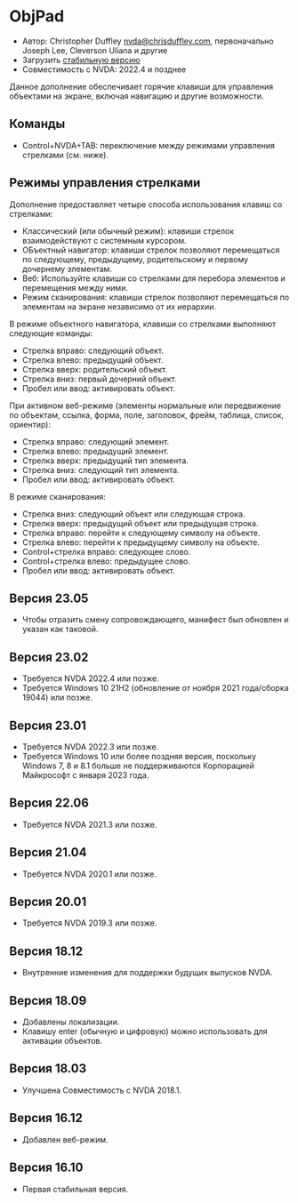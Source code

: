 # ObjPad #

* Автор: Christopher Duffley <nvda@chrisduffley.com>, первоначально Joseph
  Lee, Cleverson Uliana и другие
* Загрузить [стабильную версию][1]
* Совместимость с NVDA: 2022.4 и позднее

Данное дополнение обеспечивает горячие клавиши для управления объектами на
экране, включая навигацию и другие возможности.

## Команды

* Control+NVDA+TAB: переключение между режимами управления стрелками
  (см. ниже).

## Режимы управления стрелками

Дополнение предоставляет четыре способа использования клавиш со стрелками:

* Классический (или обычный режим): клавиши стрелок взаимодействуют с
  системным курсором.
* ОБъектный навигатор: клавиши стрелок позволяют перемещаться по следующему,
  предыдущему, родительскому и первому дочернему элементам.
* Веб: Используйте клавиши со стрелками для перебора элементов и перемещения
  между ними.
* Режим сканирования: клавиши стрелок позволяют перемещаться по элементам на
  экране независимо от их иерархии.

В режиме объектного навигатора, клавиши со стрелками выполняют следующие
команды:

* Стрелка вправо: следующий объект.
* Стрелка влево: предыдущий объект.
* Стрелка вверх: родительский объект.
* Стрелка вниз: первый дочерний объект.
* Пробел или ввод: активировать объект.

При активном веб-режиме (элементы нормальные или передвижение по объектам,
ссылка, форма, поле, заголовок, фрейм, таблица, список, ориентир):

* Стрелка вправо: следующий элемент.
* Стрелка влево: предыдущий элемент.
* Стрелка вверх: предыдущий тип элемента.
* Стрелка вниз: следующий тип элемента.
* Пробел или ввод: активировать объект.

В режиме сканирования:

* Стрелка вниз: следующий объект или следующая строка.
* Стрелка вверх: предыдущий объект или предыдущая строка.
* Стрелка вправо: перейти к следующему символу на объекте.
* Стрелка влево: перейти к предыдущему символу на объекте.
* Control+стрелка вправо: следующее слово.
* Control+стрелка влево: предыдущее слово.
* Пробел или ввод: активировать объект.

## Версия 23.05

* Чтобы отразить смену сопровождающего, манифест был обновлен и указан как
  таковой.

## Версия 23.02

* Требуется NVDA 2022.4 или позже.
* Требуется Windows 10 21H2 (обновление от ноября 2021 года/сборка 19044)
  или позже.

## Версия 23.01

* Требуется NVDA 2022.3 или позже.
* Требуется Windows 10 или более поздняя версия, поскольку Windows 7, 8 и
  8.1 больше не поддерживаются Корпорацией Майкрософт с января 2023 года.

## Версия 22.06

* Требуется NVDA 2021.3 или позже.

## Версия 21.04

* Требуется NVDA 2020.1 или позже.

## Версия 20.01

* Требуется NVDA 2019.3 или позже.

## Версия 18.12

* Внутренние изменения для поддержки будущих выпусков NVDA.

## Версия 18.09

* Добавлены локализации.
* Клавишу enter (обычную и цифровую) можно использовать для активации
  объектов.

## Версия 18.03

* Улучшена Совместимость с NVDA 2018.1.

## Версия 16.12

* Добавлен веб-режим.

## Версия 16.10

* Первая стабильная версия.

[1]: https://www.nvaccess.org/addonStore/legacy?file=objPad
